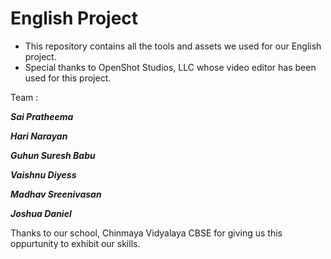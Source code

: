 # English Project

* This repository contains all the tools and assets we used for our English project. 
* Special thanks to OpenShot Studios, LLC whose video editor has been used for this project.

Team :

***Sai Pratheema***

_**Hari Narayan**_

_**Guhun Suresh Babu**_

_**Vaishnu Diyess**_

_**Madhav Sreenivasan**_

_**Joshua Daniel**_

Thanks to our school, Chinmaya Vidyalaya CBSE for giving us this oppurtunity to exhibit our skills.
